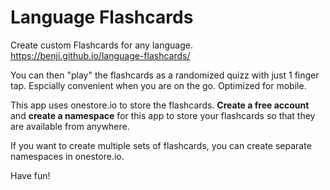 
# Language Flashcards

Create custom Flashcards for any language.
https://benji.github.io/language-flashcards/

You can then "play" the flashcards as a randomized quizz with just 1 finger tap.
Espcially convenient when you are on the go. Optimized for mobile.

This app uses onestore.io to store the flashcards.
**Create a free account** and **create a namespace** for this app to store your flashcards so that they are available from anywhere.

If you want to create multiple sets of flashcards, you can create separate namespaces in onestore.io.

Have fun!